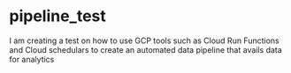 # pipeline_test

I am creating a test on how to use GCP tools such as Cloud Run Functions and Cloud schedulars to create an automated data pipeline that avails data for analytics 
